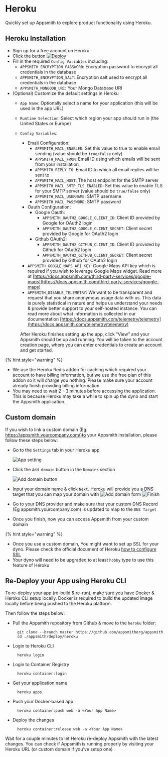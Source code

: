 # Heroku

Quickly set up Appsmith to explore product functionality using Heroku.

## Heroku Installation

* Sign up for a free account on Heroku
* Click the button [![Deploy](https://www.herokucdn.com/deploy/button.svg)](https://heroku.com/deploy?template=https://github.com/appsmithorg/appsmith/tree/master)
* Fill in the required `Config Variables`  including:
  * `APPSMITH_ENCRYPTION_PASSWORD`: Encryption password to encrypt all credentials in the database
  * `APPSMITH_ENCRYPTION_SALT`: Encryption salt used to encrypt all credentials in the database
  * `APPSMITH_MONGODB_URI`: Your Mongo Database URI
* \(Optional\) Customize the default settings in Heroku
  * `App Name`: Optionally select a name for your application \(this will be used in the app URL\)
  * `Runtime Selection`: Select which region your app should run in \(the United States or Europe\)
  * `Config Variables`:

    * Email Configuration:
      * `APPSMITH_MAIL_ENABLED`: Set this value to true to enable email sending \(value should be `true/false` only\)
      * `APPSMITH_MAIL_FROM`: Email ID using which emails will be sent from your installation
      * `APPSMITH_REPLY_TO`: Email ID to which all email replies will be sent to
      * `APPSMITH_MAIL_HOST`: The host endpoint for the SMTP server
      * `APPSMITH_MAIL_SMTP_TLS_ENABLED`: Set this value to enable TLS for your SMTP server \(value should be `true/false` only\)
      * `APPSMITH_MAIL_USERNAME`: SMTP username
      * `APPSMITH_MAIL_PASSWORD`: SMTP password
    * Oauth Configuration:
      * Google Oauth:
        * `APPSMITH_OAUTH2_GOOGLE_CLIENT_ID`: Client ID provided by Google for OAuth2 login
        * `APPSMITH_OAUTH2_GOOGLE_CLIENT_SECRET`: Client secret provided by Google for OAuth2 login
      * Github OAuth2:
        * `APPSMITH_OAUTH2_GITHUB_CLIENT_ID`: Client ID provided by Github for OAuth2 login
        * `APPSMITH_OAUTH2_GITHUB_CLIENT_SECRET`: Client secret provided by Github for OAuth2 login
    * `APPSMITH_GOOGLE_MAPS_API_KEY`: Google Maps API key which is required if you wish to leverage Google Maps widget. Read more at [https://docs.appsmith.com/third-party-services/google-maps](https://docs.appsmith.com/third-party-services/google-maps)
    * `APPSMITH_DISABLE_TELEMETRY`: We want to be transparent and request that you share anonymous usage data with us. This data is purely statistical in nature and helps us understand your needs & provide better support to your self-hosted instance. You can read more about what information is collected in our documentation [https://docs.appsmith.com/telemetry/telemetry](https://docs.appsmith.com/telemetry/telemetry)

    After Heroku finishes setting up the app, click “View” and your Appsmith should be up and running. You will be taken to the account creation page, where you can enter credentials to create an account and get started.

{% hint style="warning" %}
* We use the Heroku Redis addon for caching which required your account to have billing information, but we use the free plan of this addon so it will charge you nothing. Please make sure your account already finish providing billing information.
* You may need to wait 2 - 3 minutes before accessing the application. This is because Heroku may take a while to spin up the dyno and start the Appsmith application.


## Custom domain

If you wish to link a custom domain \(Eg: [https://appsmith.yourcompany.com\)to](https://appsmith.yourcompany.com%29to) your Appsmith installation, please follow these steps below:

* Go to the `Settings` tab in your Heroku app

  ![App setting](../.gitbook/assets/heroku-app-settings.png)

* Click the `Add domain` button in the `Domains` section

  ![Add domain button](../.gitbook/assets/heroku-add-domain-button.png)

* Input your domain name & click `Next`. Heroku will provide you a DNS target that you can map your domain with ![Add domain form](../.gitbook/assets/heroku-add-domain-form.png) ![Finish](../.gitbook/assets/heroku-finish.png)
* Go to your DNS provider and make sure that your custom DNS Record \(Eg appsmith.yourcompany.com\) is updated to map to the `DNS Target`
* Once you finish, now you can access Appsmith from your custom domain

{% hint style="warning" %}
* Once you use a custom domain, You might want to set up SSL for your dyno. Please check the official document of Heroku [how to configure SSL](https://devcenter.heroku.com/articles/ssl)
* Your dyno will need to be upgraded to at least `hobby` type to use this feature of Heroku


## Re-Deploy your App using Heroku CLI

To re-deploy your app \(re-build & re-run\), make sure you have Docker & Heroku CLI setup locally. Docker is required to build the updated image locally before being pushed to the Heroku platform.

Then follow the steps below:

* Pull the Appsmith repository from Github & move to the `heroku` folder:

  ```text
    git clone --branch master https://github.com/appsmithorg/appsmith
    cd ./appsmith/deploy/heroku
  ```

* Login to Heroku CLI

  ```text
    heroku login
  ```

* Login to Container Registry

  ```text
    heroku container:login
  ```

* Get your application name

  ```text
    heroku apps
  ```

* Push your Docker-based app

  ```text
    heroku container:push web -a <Your App Name>
  ```

* Deploy the changes

  ```text
    heroku container:release web -a <Your App Name>
  ```

Wait for a couple minutes to let Heroku re-deploy Appsmith with the latest changes. You can check if Appsmith is running properly by visiting your Heroku URL \(or custom domain if you've setup one\)

